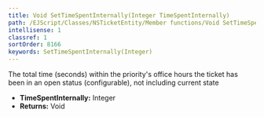 ```yaml
---
title: Void SetTimeSpentInternally(Integer TimeSpentInternally)
path: /EJScript/Classes/NSTicketEntity/Member functions/Void SetTimeSpentInternally(Integer p_0)
intellisense: 1
classref: 1
sortOrder: 8166
keywords: SetTimeSpentInternally(Integer)
---
```



The total time (seconds) within the priority's office hours the ticket has been in an open status (configurable), not including current state



* **TimeSpentInternally:** Integer
* **Returns:** Void


